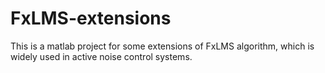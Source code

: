 # FxLMS-extensions

This is a matlab project for some extensions of FxLMS algorithm, which is widely used in active noise control systems.
